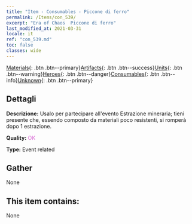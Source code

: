 ```yaml
---
title: "Item - Consumables - Piccone di ferro"
permalink: /Items/con_539/
excerpt: "Era of Chaos  Piccone di ferro"
last_modified_at: 2021-03-31
locale: it
ref: "con_539.md"
toc: false
classes: wide
---
```

 [Materials](/it/Items/){: .btn .btn--primary}[Artifacts](/it/Items/Artifacts/){: .btn .btn--success}[Units](/it/Items/Units/){: .btn .btn--warning}[Heroes](/it/Items/Heroes/){: .btn .btn--danger}[Consumables](/it/Items/Consumables/){: .btn .btn--info}[Unknown](/it/Items/Unknown/){: .btn .btn--primary}

## Dettagli
 **Descrizione:** Usalo per partecipare all'evento Estrazione mineraria; tieni presente che, essendo composto da materiali poco resistenti, si romperà dopo 1 estrazione.

 **Quality:** <span style="color: #DA70D6">OK</span>

 **Type:** Event related

## Gather

  None

## This item contains:

  None

